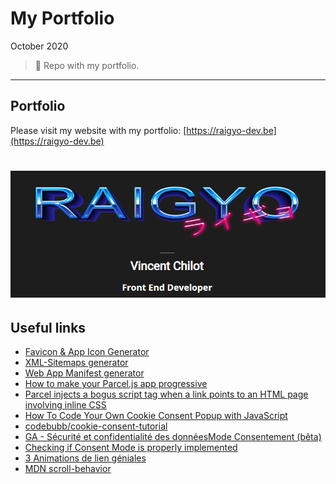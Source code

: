 # My Portfolio

October 2020

> 🔨  Repo with my portfolio.

* * *

## Portfolio

Please visit my website with my portfolio: [https://raigyo-dev.be](https://raigyo-dev.be)

<h1 align="center">
    <img src="_readme-img/portfolio.png">
</h1>

## Useful links

- [Favicon & App Icon Generator](https://www.favicon-generator.org/)
- [XML-Sitemaps generator](https://www.xml-sitemaps.com/)
- [Web App Manifest generator](https://www.dunplab.it/web-app-manifest-generator)
- [How to make your Parcel.js app progressive](https://www.bha.ee/how-to-make-your-parcel-js-app-progressive/)
- [Parcel injects a bogus script tag when a link points to an HTML page involving inline CSS](https://github.com/parcel-bundler/parcel/issues/3008)
- [How To Code Your Own Cookie Consent Popup with JavaScript](https://www.youtube.com/watch?v=-HgdzYCi2nI)
- [codebubb/cookie-consent-tutorial](https://github.com/codebubb/cookie-consent-tutorial/blob/complete/src/index.html)
- [GA - Sécurité et confidentialité des donnéesMode Consentement (bêta)](https://support.google.com/analytics/answer/9976101?hl=fr)
- [Checking if Consent Mode is properly implemented](https://support.cookiebot.com/hc/en-us/articles/360018413380-Checking-if-Consent-Mode-is-properly-implemented)
- [3 Animations de lien géniales](https://www.youtube.com/watch?v=77x3THWUHVo)
- [MDN scroll-behavior](https://developer.mozilla.org/fr/docs/Web/CSS/scroll-behavior)